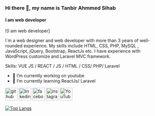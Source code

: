 

### Hi there 👋, my name is Tanbir Ahmmed Sihab
#### I am web developer
![I am web developer]


I`m a web designer and web developer with more than 3 years of well-rounded experience. My skills include HTML, CSS, PHP, MySQL , JavaScript, jQuery, Bootstrap, ReactJs etc. I have experience with WordPress customize and Laravel MVC framework.

Skills: VUE JS / REACT / JS / HTML / CSS/ PHP/ Laravel

- 🔭 I’m currently working on youtube 
- 🌱 I’m currently learning ReactJs/ Laravel 


[<img src='https://cdn.jsdelivr.net/npm/simple-icons@3.0.1/icons/github.svg' alt='github' height='40'>](https://github.com/sihabtanbir)  [<img src='https://cdn.jsdelivr.net/npm/simple-icons@3.0.1/icons/linkedin.svg' alt='linkedin' height='40'>](https://www.linkedin.com/in/tanbir-ahmmed-sihab-087608157/)  [<img src='https://cdn.jsdelivr.net/npm/simple-icons@3.0.1/icons/facebook.svg' alt='facebook' height='40'>](https://www.facebook.com/tanvirahmmed.shihab)  [<img src='https://cdn.jsdelivr.net/npm/simple-icons@3.0.1/icons/instagram.svg' alt='instagram' height='40'>](https://www.instagram.com/tanbir_sihab/)  [<img src='https://cdn.jsdelivr.net/npm/simple-icons@3.0.1/icons/youtube.svg' alt='YouTube' height='40'>](https://www.youtube.com/channel/UC3JZh_sKs6R9mdjkEWKia3A)  

[![Top Langs](https://github-readme-stats.vercel.app/api/top-langs/?username=sihabtanbir)](https://github.com/anuraghazra/github-readme-stats)

